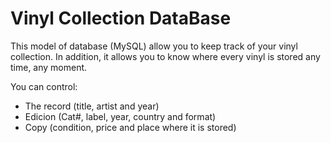 # Vinyl Collection DataBase

This model of database  (MySQL) allow you to keep track of your vinyl collection. In addition, it allows you to know where every vinyl is stored any time, any moment.

You can control:
* The record (title, artist and year)
* Edicion (Cat#, label, year, country and format)
* Copy (condition, price and place where it is stored)
